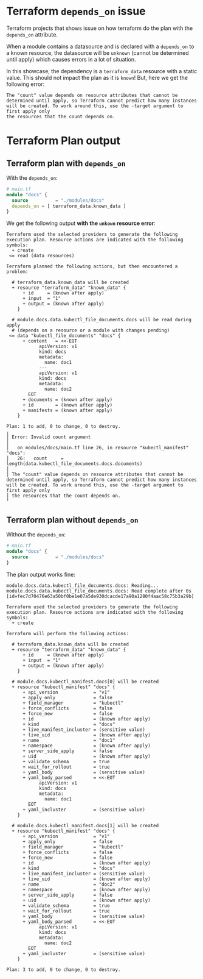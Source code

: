 # Terraform `depends_on` issue

Terraform projects that shows issue on how terraform do the plan with the `depends_on` attribute.

When a module contains a datasource and is declared with a `depends_on`  to a known resource, the datasource will be `unknown` (cannot be determined until apply) which causes errors in a lot of situation.

In this showcase, the dependency is a `terraform_data` resource with a static value. This should not impact the plan as it is `known`!
But, here we get the following error:
```
The "count" value depends on resource attributes that cannot be determined until apply, so Terraform cannot predict how many instances will be created. To work around this, use the -target argument to first apply only
the resources that the count depends on.
```

# Terraform Plan output


## Terraform plan with `depends_on`

With the `depends_on`:

```terraform
# main.tf
module "docs" {
  source          = "./modules/docs"
  depends_on = [ terraform_data.known_data ]
}
```

We get the following output **with the `unkown` resource error**:

```
Terraform used the selected providers to generate the following execution plan. Resource actions are indicated with the following symbols:
  + create
 <= read (data resources)

Terraform planned the following actions, but then encountered a problem:

  # terraform_data.known_data will be created
  + resource "terraform_data" "known_data" {
      + id     = (known after apply)
      + input  = "1"
      + output = (known after apply)
    }

  # module.docs.data.kubectl_file_documents.docs will be read during apply
  # (depends on a resource or a module with changes pending)
 <= data "kubectl_file_documents" "docs" {
      + content   = <<-EOT
            apiVersion: v1
            kind: docs
            metadata:
              name: doc1
            ---
            apiVersion: v1
            kind: docs
            metadata:
              name: doc2
        EOT
      + documents = (known after apply)
      + id        = (known after apply)
      + manifests = (known after apply)
    }

Plan: 1 to add, 0 to change, 0 to destroy.
╷
│ Error: Invalid count argument
│ 
│   on modules/docs/main.tf line 26, in resource "kubectl_manifest" "docs":
│   26:   count     = length(data.kubectl_file_documents.docs.documents)
│ 
│ The "count" value depends on resource attributes that cannot be determined until apply, so Terraform cannot predict how many instances will be created. To work around this, use the -target argument to first apply only
│ the resources that the count depends on.
╵
```

## Terraform plan without `depends_on`


Without the `depends_on`:

```terraform
# main.tf
module "docs" {
  source          = "./modules/docs"
}
```

The plan output works fine:

```
module.docs.data.kubectl_file_documents.docs: Reading...
module.docs.data.kubectl_file_documents.docs: Read complete after 0s [id=fec7d70476e63a50bf0be1e07a5de930dcacde17a90a1280f4aac58c75b3a29b]

Terraform used the selected providers to generate the following execution plan. Resource actions are indicated with the following symbols:
  + create

Terraform will perform the following actions:

  # terraform_data.known_data will be created
  + resource "terraform_data" "known_data" {
      + id     = (known after apply)
      + input  = "1"
      + output = (known after apply)
    }

  # module.docs.kubectl_manifest.docs[0] will be created
  + resource "kubectl_manifest" "docs" {
      + api_version             = "v1"
      + apply_only              = false
      + field_manager           = "kubectl"
      + force_conflicts         = false
      + force_new               = false
      + id                      = (known after apply)
      + kind                    = "docs"
      + live_manifest_incluster = (sensitive value)
      + live_uid                = (known after apply)
      + name                    = "doc1"
      + namespace               = (known after apply)
      + server_side_apply       = false
      + uid                     = (known after apply)
      + validate_schema         = true
      + wait_for_rollout        = true
      + yaml_body               = (sensitive value)
      + yaml_body_parsed        = <<-EOT
            apiVersion: v1
            kind: docs
            metadata:
              name: doc1
        EOT
      + yaml_incluster          = (sensitive value)
    }

  # module.docs.kubectl_manifest.docs[1] will be created
  + resource "kubectl_manifest" "docs" {
      + api_version             = "v1"
      + apply_only              = false
      + field_manager           = "kubectl"
      + force_conflicts         = false
      + force_new               = false
      + id                      = (known after apply)
      + kind                    = "docs"
      + live_manifest_incluster = (sensitive value)
      + live_uid                = (known after apply)
      + name                    = "doc2"
      + namespace               = (known after apply)
      + server_side_apply       = false
      + uid                     = (known after apply)
      + validate_schema         = true
      + wait_for_rollout        = true
      + yaml_body               = (sensitive value)
      + yaml_body_parsed        = <<-EOT
            apiVersion: v1
            kind: docs
            metadata:
              name: doc2
        EOT
      + yaml_incluster          = (sensitive value)
    }

Plan: 3 to add, 0 to change, 0 to destroy.
```